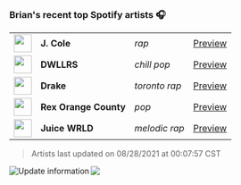 ### Brian's recent top Spotify artists 🎧
<table>
<!-- top_artists starts -->
    <tr>
        <td> <img height="32px" src="https://i.scdn.co/image/ab6761610000f178add503b411a712e277895c8a"> </td>
        <td> <b>J. Cole</b></td>
        <td> <i>rap</i></td>
        <td> <a href="https://open.spotify.com/artist/6l3HvQ5sa6mXTsMTB19rO5" target="_blank" > Preview </a> </td>
    </tr>
    <tr>
        <td> <img height="32px" src="https://i.scdn.co/image/ab6761610000f178d890d875d0a030f18aa09eb1"> </td>
        <td> <b>DWLLRS</b></td>
        <td> <i>chill pop</i></td>
        <td> <a href="https://open.spotify.com/artist/2TviQllPVEQ7E68Yr4uPKR" target="_blank" > Preview </a> </td>
    </tr>
    <tr>
        <td> <img height="32px" src="https://i.scdn.co/image/ab6761610000f1789d6c72d285ab349ce7a93529"> </td>
        <td> <b>Drake</b></td>
        <td> <i>toronto rap</i></td>
        <td> <a href="https://open.spotify.com/artist/3TVXtAsR1Inumwj472S9r4" target="_blank" > Preview </a> </td>
    </tr>
    <tr>
        <td> <img height="32px" src="https://i.scdn.co/image/ab6761610000f178fe28be1645ae998826cdbc43"> </td>
        <td> <b>Rex Orange County</b></td>
        <td> <i>pop</i></td>
        <td> <a href="https://open.spotify.com/artist/7pbDxGE6nQSZVfiFdq9lOL" target="_blank" > Preview </a> </td>
    </tr>
    <tr>
        <td> <img height="32px" src="https://i.scdn.co/image/ab6761610000f1781908e1a8b79abf71d5598944"> </td>
        <td> <b>Juice WRLD</b></td>
        <td> <i>melodic rap</i></td>
        <td> <a href="https://open.spotify.com/artist/4MCBfE4596Uoi2O4DtmEMz" target="_blank" > Preview </a> </td>
    </tr>
<!-- top_artists ends -->
</table>

<!-- last_updated starts -->
> Artists last updated on 08/28/2021 at 00:07:57 CST
<!-- last_updated ends -->

<a href="https://github.com/briansayre/briansayre/actions?query=workflow%3A%22Update+Spotify+information%22"><img src="https://github.com/briansayre/briansayre/workflows/Update%20Spotify%20information/badge.svg" align="left" alt="Update information"></a>

![](https://visitor-badge.glitch.me/badge?page_id=briansayre.briansayre)
